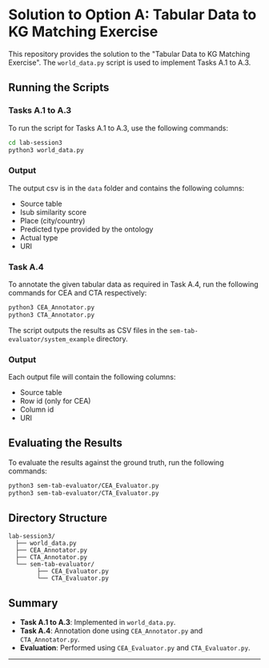 
# Solution to Option A: Tabular Data to KG Matching Exercise

This repository provides the solution to the "Tabular Data to KG Matching Exercise". The `world_data.py` script is used to implement Tasks A.1 to A.3. 

## Running the Scripts

### Tasks A.1 to A.3

To run the script for Tasks A.1 to A.3, use the following commands:

```bash
cd lab-session3
python3 world_data.py
```

### Output

The output csv is in the `data` folder and contains the following columns:
- Source table
- Isub similarity score
- Place (city/country)
- Predicted type provided by the ontology 
- Actual type
- URI

### Task A.4

To annotate the given tabular data as required in Task A.4, run the following commands for CEA and CTA respectively:

```bash
python3 CEA_Annotator.py
python3 CTA_Annotator.py
```

The script outputs the results as CSV files in the `sem-tab-evaluator/system_example` directory.

### Output

Each output file will contain the following columns:
- Source table
- Row id (only for CEA)
- Column id 
- URI

## Evaluating the Results

To evaluate the results against the ground truth, run the following commands:

```bash
python3 sem-tab-evaluator/CEA_Evaluator.py
python3 sem-tab-evaluator/CTA_Evaluator.py

```

## Directory Structure

```
lab-session3/
  ├── world_data.py
  ├── CEA_Annotator.py
  ├── CTA_Annotator.py
  └── sem-tab-evaluator/
        ├── CEA_Evaluator.py
        └── CTA_Evaluator.py
```

## Summary

- **Task A.1 to A.3**: Implemented in `world_data.py`.
- **Task A.4**: Annotation done using `CEA_Annotator.py` and `CTA_Annotator.py`.
- **Evaluation**: Performed using `CEA_Evaluator.py` and `CTA_Evaluator.py`.

---

